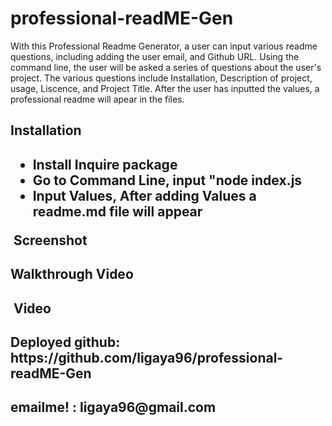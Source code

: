 # professional-readME-Gen
With this Professional Readme Generator, a user can input various readme questions, including adding the user email, and Github URL. Using the command line, the user will be asked a series of questions about the user's project. The various questions include Installation, Description of project, usage, Liscence, and Project Title. After the user has inputted the values, a professional readme will apear in the files. 


<h2> Installation <h2>
<ul>
<li> Install Inquire package </li>
<li> Go to Command Line, input "node index.js </li>
<li> Input Values, After adding Values a readme.md file will appear </li>
</ul>
<img> Screenshot</img>
<h2> Walkthrough Video <h2>
<img> Video <img>


<h2>Deployed github: https://github.com/ligaya96/professional-readME-Gen </h2>
<h2>emailme! : ligaya96@gmail.com </h2>

